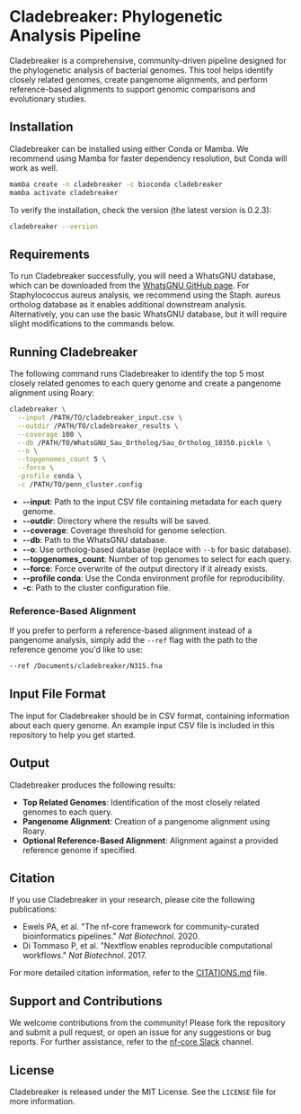 # Cladebreaker: Phylogenetic Analysis Pipeline

Cladebreaker is a comprehensive, community-driven pipeline designed for the phylogenetic analysis of bacterial genomes. This tool helps identify closely related genomes, create pangenome alignments, and perform reference-based alignments to support genomic comparisons and evolutionary studies.

## Installation

Cladebreaker can be installed using either Conda or Mamba. We recommend using Mamba for faster dependency resolution, but Conda will work as well.

```sh
mamba create -n cladebreaker -c bioconda cladebreaker
mamba activate cladebreaker
```

To verify the installation, check the version (the latest version is 0.2.3):

```sh
cladebreaker --version
```

## Requirements

To run Cladebreaker successfully, you will need a WhatsGNU database, which can be downloaded from the [WhatsGNU GitHub page](https://github.com/ahmedmagds/WhatsGNU). For Staphylococcus aureus analysis, we recommend using the Staph. aureus ortholog database as it enables additional downstream analysis. Alternatively, you can use the basic WhatsGNU database, but it will require slight modifications to the commands below.

## Running Cladebreaker

The following command runs Cladebreaker to identify the top 5 most closely related genomes to each query genome and create a pangenome alignment using Roary:

```sh
cladebreaker \
  --input /PATH/TO/cladebreaker_input.csv \
  --outdir /PATH/TO/cladebreaker_results \
  --coverage 100 \
  --db /PATH/TO/WhatsGNU_Sau_Ortholog/Sau_Ortholog_10350.pickle \
  --o \
  --topgenomes_count 5 \
  --force \
  -profile conda \
  -c /PATH/TO/penn_cluster.config
```

- **--input**: Path to the input CSV file containing metadata for each query genome.
- **--outdir**: Directory where the results will be saved.
- **--coverage**: Coverage threshold for genome selection.
- **--db**: Path to the WhatsGNU database.
- **--o**: Use ortholog-based database (replace with `--b` for basic database).
- **--topgenomes_count**: Number of top genomes to select for each query.
- **--force**: Force overwrite of the output directory if it already exists.
- **--profile conda**: Use the Conda environment profile for reproducibility.
- **-c**: Path to the cluster configuration file.

### Reference-Based Alignment

If you prefer to perform a reference-based alignment instead of a pangenome analysis, simply add the `--ref` flag with the path to the reference genome you'd like to use:

```sh
--ref /Documents/cladebreaker/N315.fna
```

## Input File Format

The input for Cladebreaker should be in CSV format, containing information about each query genome. An example input CSV file is included in this repository to help you get started.

## Output

Cladebreaker produces the following results:
- **Top Related Genomes**: Identification of the most closely related genomes to each query.
- **Pangenome Alignment**: Creation of a pangenome alignment using Roary.
- **Optional Reference-Based Alignment**: Alignment against a provided reference genome if specified.

## Citation

If you use Cladebreaker in your research, please cite the following publications:
- Ewels PA, et al. "The nf-core framework for community-curated bioinformatics pipelines." *Nat Biotechnol*. 2020.
- Di Tommaso P, et al. "Nextflow enables reproducible computational workflows." *Nat Biotechnol*. 2017.

For more detailed citation information, refer to the [CITATIONS.md](https://github.com/andriesfeder/cladebreaker/blob/master/CITATIONS.md) file.

## Support and Contributions

We welcome contributions from the community! Please fork the repository and submit a pull request, or open an issue for any suggestions or bug reports. For further assistance, refer to the [nf-core Slack](https://nfcore.slack.com/channels/cladebreaker) channel.

## License

Cladebreaker is released under the MIT License. See the `LICENSE` file for more information.

